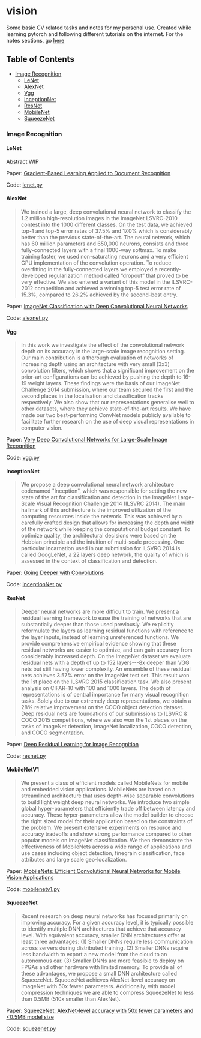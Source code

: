 # vision

 Some basic CV related tasks and notes for my personal use. Created while learning pytorch and following different tutorials on the internet. For the notes sections, go [here](notes)

## Table of Contents

- [Image Recognition](#image-recognition)
    - [LeNet](#LeNet)
    - [AlexNet](#AlexNet)
    - [Vgg](#Vgg)
    - [InceptionNet](#InceptionNet)
    - [ResNet](#ResNet)
    - [MobileNet](#MobileNet)
    - [SqueezeNet](#SqueezeNet)
    

### Image Recognition

#### LeNet

Abstract WIP

Paper: [Gradient-Based Learning Applied to Document Recognition](http://yann.lecun.com/exdb/publis/pdf/lecun-98.pdf)

Code: [lenet.py](vision/image_classification/lenet.py)

#### AlexNet

> We trained a large, deep convolutional neural network to classify the 1.2 million high-resolution images in the ImageNet LSVRC-2010 contest into the 1000 different classes. On the test data, we achieved top-1 and top-5 error rates of 37.5% and 17.0% which is considerably better than the previous state-of-the-art. The neural network, which has 60 million parameters and 650,000 neurons, consists and three fully-connected layers with a final 1000-way softmax. To make training faster, we used non-saturating neurons and a very efficient GPU implementation of the convolution operation. To reduce overfitting in the fully-connected layers we employed a recently-developed regularization method called “dropout” that proved to be very effective. We also entered a variant of this model in the ILSVRC-2012 competition and achieved a winning top-5 test error rate of 15.3%, compared to 26.2% achieved by the second-best entry.

Paper: [ImageNet Classification with Deep Convolutional Neural Networks](https://papers.nips.cc/paper/2012/file/399862d3b9d6b76c8436e924a68c45b-Paper.pdf)

Code: [alexnet.py](vision/image_classification/alexnet.py)

#### Vgg

> In this work we investigate the effect of the convolutional network depth on its accuracy in the large-scale image recognition setting. Our main contribution is a thorough evaluation of networks of increasing depth using an architecture with very small (3x3) convolution filters, which shows that a significant improvement on the prior-art configurations can be achieved by pushing the depth to 16-19 weight layers. These findings were the basis of our ImageNet Challenge 2014 submission, where our team secured the first and the second places in the localisation and classification tracks respectively. We also show that our representations generalise well to other datasets, where they achieve state-of-the-art results. We have made our two best-performing ConvNet models publicly available to facilitate further research on the use of deep visual representations in computer vision.

Paper: [Very Deep Convolutional Networks for Large-Scale Image Recognition](https://arxiv.org/abs/1409.1556)

Code: [vgg.py](vision/image_classification/vgg.py)


#### InceptionNet

> We propose a deep convolutional neural network architecture codenamed "Inception", which was responsible for setting the new state of the art for classification and detection in the ImageNet Large-Scale Visual Recognition Challenge 2014 (ILSVRC 2014). The main hallmark of this architecture is the improved utilization of the computing resources inside the network. This was achieved by a carefully crafted design that allows for increasing the depth and width of the network while keeping the computational budget constant. To optimize quality, the architectural decisions were based on the Hebbian principle and the intuition of multi-scale processing. One particular incarnation used in our submission for ILSVRC 2014 is called GoogLeNet, a 22 layers deep network, the quality of which is assessed in the context of classification and detection.

Paper: [Going Deeper with Convolutions](https://arxiv.org/abs/1409.4842)

Code: [inceptionNet.py](vision/image_classification/inceptionNet.py)

#### ResNet

> Deeper neural networks are more difficult to train. We present a residual learning framework to ease the training of networks that are substantially deeper than those used previously. We explicitly reformulate the layers as learning residual functions with reference to the layer inputs, instead of learning unreferenced functions. We provide comprehensive empirical evidence showing that these residual networks are easier to optimize, and can gain accuracy from considerably increased depth. On the ImageNet dataset we evaluate residual nets with a depth of up to 152 layers---8x deeper than VGG nets but still having lower complexity. An ensemble of these residual nets achieves 3.57% error on the ImageNet test set. This result won the 1st place on the ILSVRC 2015 classification task. We also present analysis on CIFAR-10 with 100 and 1000 layers. The depth of representations is of central importance for many visual recognition tasks. Solely due to our extremely deep representations, we obtain a 28% relative improvement on the COCO object detection dataset. Deep residual nets are foundations of our submissions to ILSVRC & COCO 2015 competitions, where we also won the 1st places on the tasks of ImageNet detection, ImageNet localization, COCO detection, and COCO segmentation.

Paper: [Deep Residual Learning for Image Recognition](https://arxiv.org/abs/1512.03385)

Code: [resnet.py](vision/image_classification/resnet.py)

#### MobileNetV1

> We present a class of efficient models called MobileNets for mobile and embedded vision applications. MobileNets are based on a streamlined architecture that uses depth-wise separable convolutions to build light weight deep neural networks. We introduce two simple global hyper-parameters that efficiently trade off between latency and accuracy. These hyper-parameters allow the model builder to choose the right sized model for their application based on the constraints of the problem. We present extensive experiments on resource and accuracy tradeoffs and show strong performance compared to other popular models on ImageNet classification. We then demonstrate the effectiveness of MobileNets across a wide range of applications and use cases including object detection, finegrain classification, face attributes and large scale geo-localization.

Paper: [MobileNets: Efficient Convolutional Neural Networks for Mobile Vision Applications](https://arxiv.org/abs/1704.04861)

Code: [mobilenetv1.py](vision/image_classification/mobilenetv1.py)

#### SqueezeNet

> Recent research on deep neural networks has focused primarily on improving accuracy. For a given accuracy level, it is typically possible to identify multiple DNN architectures that achieve that accuracy level. With equivalent accuracy, smaller DNN architectures offer at least three advantages: (1) Smaller DNNs require less communication across servers during distributed training. (2) Smaller DNNs require less bandwidth to export a new model from the cloud to an autonomous car. (3) Smaller DNNs are more feasible to deploy on FPGAs and other hardware with limited memory. To provide all of these advantages, we propose a small DNN architecture called SqueezeNet. SqueezeNet achieves AlexNet-level accuracy on ImageNet with 50x fewer parameters. Additionally, with model compression techniques we are able to compress SqueezeNet to less than 0.5MB (510x smaller than AlexNet).

Paper: [SqueezeNet: AlexNet-level accuracy with 50x fewer parameters and <0.5MB model size](https://arxiv.org/abs/1602.07360)

Code: [squezenet.py](vision/image_classification/squezenet.py)
